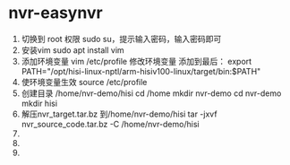 # nvr-easynvr

1. 切换到 root 权限
  sudo su，提示输入密码，输入密码即可
2. 安装vim
  sudo apt install vim
3. 添加环境变量
  vim  /etc/profile 修改环境变量
  添加到最后：
  export PATH="/opt/hisi-linux-nptl/arm-hisiv100-linux/target/bin:$PATH"
5. 使环境变量生效
  source /etc/profile
6. 创建目录  /home/nvr-demo/hisi
    cd  /home
    mkdir nvr-demo
   cd nvr-demo
   mkdir hisi
8. 解压nvr_target.tar.bz 到/home/nvr-demo/hisi
  tar -jxvf nvr_source_code.tar.bz -C /home/nvr-demo/hisi
9. 
10. 
11. 
